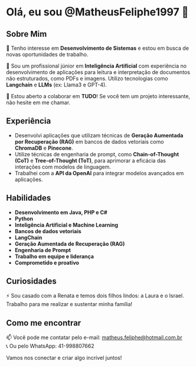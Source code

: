 # Olá, eu sou @MatheusFeliphe1997 👋

## Sobre Mim
👀 Tenho interesse em **Desenvolvimento de Sistemas** e estou em busca de novas oportunidades de trabalho.

🌱 Sou um profissional júnior em **Inteligência Artificial** com experiência no desenvolvimento de aplicações para leitura e interpretação de documentos não estruturados, como PDFs e imagens. Utilizo tecnologias como **Langchain** e **LLMs** (ex: Llama3 e GPT-4).

💞️ Estou aberto a colaborar em **TUDO**! Se você tem um projeto interessante, não hesite em me chamar.

## Experiência
- Desenvolvi aplicações que utilizam técnicas de **Geração Aumentada por Recuperação (RAG)** em bancos de dados vetoriais como **ChromaDB** e **Pinecone**.
- Utilize técnicas de engenharia de prompt, como **Chain-of-Thought (CoT)** e **Tree-of-Thought (ToT)**, para aprimorar a eficácia das interações com modelos de linguagem.
- Trabalhei com a **API da OpenAI** para integrar modelos avançados em aplicações.

## Habilidades
- **Desenvolvimento em Java, PHP e C#**
- **Python**
- **Inteligência Artificial e Machine Learning**
- **Bancos de dados vetoriais**
- **LangChain**
- **Geração Aumentada de Recuperação (RAG)**
- **Engenharia de Prompt**
- **Trabalho em equipe e liderança**
- **Comprometido e proativo**

## Curiosidades
⚡ Sou casado com a Renata e temos dois filhos lindos: a Laura e o Israel. Trabalho para me realizar e sustentar minha família!

## Como me encontrar
📫 Você pode me contatar pelo e-mail: [matheus.feliphe@hotmail.com.br](mailto:matheus.feliphe@hotmail.com.br)  
📞 Ou pelo WhatsApp: 41-998807662

Vamos nos conectar e criar algo incrível juntos!
<!---
MatheusFeliphe1997/MatheusFeliphe1997 é um repositório ✨ especial ✨ porque seu `README.md` (este arquivo) aparece no seu perfil do GitHub.
Você pode clicar no link de visualização para ver suas alterações.
--->
